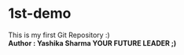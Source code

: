 # 1st-demo
This is my first Git Repository :)
<b> <br>
Author : Yashika Sharma
YOUR FUTURE LEADER ;)

